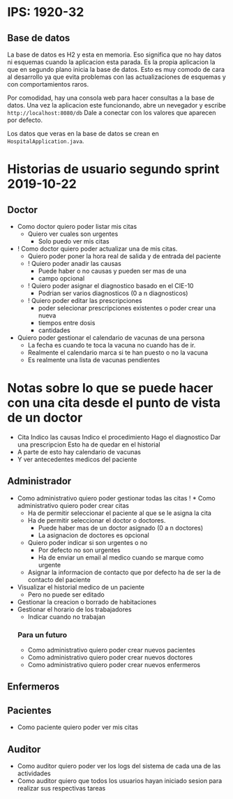 # IPS: 1920-32

## Base de datos
La base de datos es H2 y esta en memoria.
Eso significa que no hay datos ni esquemas cuando la aplicacion esta parada.
Es la propia aplicacion la que en segundo plano inicia la base de datos.
Esto es muy comodo de cara al desarrollo ya que evita problemas con las actualizaciones
de esquemas y con comportamientos raros.

Por comodidad, hay una consola web para hacer consultas a la base de datos.
Una vez la aplicacion este funcionando, abre un nevegador y escribe `http://localhost:8080/db`
Dale a conectar con los valores que aparecen por defecto.

Los datos que veras en la base de datos se crean en `HospitalApplication.java`.


# Historias de usuario segundo sprint 2019-10-22

## Doctor
* Como doctor quiero poder listar mis citas
  - Quiero ver cuales son urgentes
	- Solo puedo ver mis citas
* ! Como doctor quiero poder actualizar una de mis citas.
	- Quiero poder poner la hora real de salida y de entrada del paciente
  * ! Quiero poder anadir las causas
    - Puede haber o no causas y pueden ser mas de una
    - campo opcional
  * ! Quiero poder asignar el diagnostico basado en el CIE-10
    - Podrian ser varios diagnosticos (0 a n diagnosticos)
  * ! Quiero poder editar las prescripciones
    - poder selecionar prescripciones existentes o poder crear una nueva
    - tiempos entre dosis
    - cantidades
* Quiero poder gestionar el calendario de vacunas de una persona
  - La fecha es cuando te toca la vacuna no cuando has de ir.
  - Realmente el calendario marca si te han puesto o no la vacuna
  - Es realmente una lista de vacunas pendientes

# Notas sobre lo que se puede hacer con una cita desde el punto de vista de un doctor
- Cita
    Indico las causas
    Indico el procedimiento
    Hago el diagnostico
    Dar una prescripcion
    Esto ha de quedar en el historial
- A parte de esto hay calendario de vacunas
- Y ver antecedentes medicos del paciente

## Administrador
* Como administrativo quiero poder gestionar todas las citas
! * Como administrativo quiero poder crear citas
  - Ha de permitir seleccionar el paciente al que se le asigna la cita
  - Ha de permitir seleccionar el doctor o doctores.
    - Puede haber mas de un doctor asignado (0 a n doctores)
    - La asignacion de doctores es opcional
  - Quiero poder indicar si son urgentes o no
    - Por defecto no son urgentes
    - Ha de enviar un email al medico cuando se marque como urgente
  - Asignar la informacion de contacto que por defecto ha de ser la de contacto del paciente
* Visualizar el historial medico de un paciente
  - Pero no puede ser editado
* Gestionar la creacion o borrado de habitaciones
* Gestionar el horario de los trabajadores
  - Indicar cuando no trabajan
  ### Para un futuro
  * Como administrativo quiero poder crear nuevos pacientes
  * Como administrativo quiero poder crear nuevos doctores
  * Como administrativo quiero poder crear nuevos enfermeros

## Enfermeros

## Pacientes
* Como paciente quiero poder ver mis citas

## Auditor
* Como auditor quiero poder ver los logs del sistema de cada una de las
  actividades
* Como auditor quiero que todos los usuarios hayan iniciado sesion para
  realizar sus respectivas tareas

